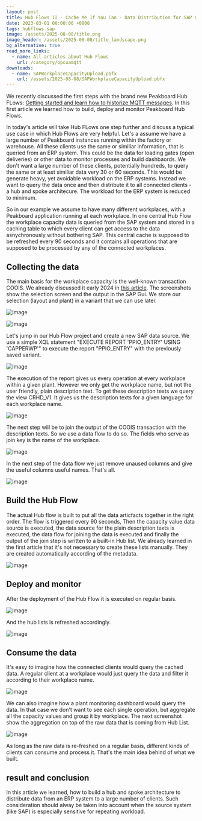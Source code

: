 ```yaml
---
layout: post
title: Hub Flows II - Cache Me If You Can - Data Distribution for SAP Capacity Data
date: 2023-03-01 00:00:00 +0000
tags: hubflows sap
image: /assets/2025-08-08/title.png
image_header: /assets/2025-08-08/title_landscape.png
bg_alternative: true
read_more_links:
  - name: All articles about Hub Flows
    url: /category/opcuamqtt
downloads:
  - name: SAPWorkplaceCapacityUpload.pbfx
    url: /assets/2025-08-08/SAPWorkplaceCapacityUpload.pbfx
---
```

We recently discussed the first steps with the brand new Peakboard Hub FLows: [Getting started and learn how to historize MQTT messages](/Hub-FLows-I-Getting-started-and-learn-how-to-historize-MQTT-messages.html). In this first article we learned how to build, deploy and monitor Peakboard Hub Flows.

In today's article will take Hub FLows one step further and discuss a typical use case in which Hub Flows are very helpful. Let's a assume we have a large number of Peakboard instances running within the factory or warehouse. All these clients use the same or similiar information, that is queried from an ERP system. This could be the data for loading gates (open deliveries) or other data to monitor processes and build dashbaords. We don't want a large number of these clients, potentially hundreds, to query the same or at least similiar data very 30 or 60 seconds. This would be generate heavy, yet avoidable workload on the ERP systems. Instead we want to query the data once and then distribute it to all connected clients - a hub and spoke architecure. The workload for the ERP system is reduced to minimum.

So in our example we assume to have many different workplaces, with a Peakboard application running at each workplace. In one central Hub Flow the workplace capacity data is queried from the SAP system and stored in a caching table to which every client can get access to the data asnychronously without bothering SAP. This central cache is supposed to be refreshed every 90 seconds and it contains all operations that are supposed to be processed by any of the connected workplaces.

## Collecting the data

The main basis for the workplace capacity is the well-known transaction COOIS. We already discussed it early 2024 in [this article](/Dismantle-SAP-Production-How-to-get-the-next-work-orders-of-a-workplace-by-using-COOIS-transaction-in-Peakboard.html). The screenshots show the selection screen and the output in the SAP Gui. We store our selection (layout and plant) in a variant that we can use later.

![image](/assets/2025-08-08/010.png)

![image](/assets/2025-08-08/020.png)

Let's jump in our Hub Flow project and create a new SAP data source. We use a simple XQL statement "EXECUTE REPORT 'PPIO_ENTRY' USING 'CAPPERWP'" to execute the report "PPIO_ENTRY" with the previously saved variant.

![image](/assets/2025-08-08/030.png)

The execution of the report gives us every operation at every workplace within a given plant. However we only get the workplace name, but not the user friendly, plain description text. To get these description texts we query the view CRHD_V1. It gives us the description texts for a given language for each workplace name.

![image](/assets/2025-08-08/040.png)

The next step will be to join the output of the COOIS transaction with the description texts. So we use a data flow to do so. The fields who serve as join key is the name of the workplace.

![image](/assets/2025-08-08/050.png)

In the next step of the data flow we just remove unaused columns and give the useful columns useful names. That's all.

![image](/assets/2025-08-08/060.png)

## Build the Hub Flow

The actual Hub flow is built to put all the data articfacts together in the right order. The flow is triggered every 90 seconds, Then the capacity value data source is executed, the data source for the plain description texts is executed, the data flow for joining the data is executed and finally the output of the join step is written to a built-in Hub list. We already learned in the first article that it's not necessary to create these lists manually. They are created automatically according of the metadata.

![image](/assets/2025-08-08/070.png)

## Deploy and monitor

After the deployment of the Hub Flow it is executed on regular basis.

![image](/assets/2025-08-08/080.png)

And the hub lists is refreshed accordingly.

![image](/assets/2025-08-08/090.png)

## Consume the data

It's easy to imagine how the connected clients would query the cached data. A regular client at a workplace would just query the data and filter it according to their workplace name.

![image](/assets/2025-08-08/100.png)

We can also imagine how a plant monitoring dashboard would query the data. In that case we don't want to see each single operation, but aggregate all the capacity values and group it by workplace. The next screenshot show the aggregation on top of the raw data that is coming from Hub List.

![image](/assets/2025-08-08/110.png)

As long as the raw data is re-freshed on a regular basis, different kinds of clients can consume and process it. That's the main idea behind of what we built.

## result and conclusion

In this article we learned, how to build a hub and spoke architecture to distribute data from an ERP system to a large number of clients. Such consideration should alway be taken into account when the source system (like SAP) is especially sensitive for repeating workload.
